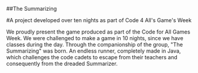 ##The Summarizing

#A project developed over ten nights as part of Code 4 All's Game's Week

We proudly present the game produced as part of the Code for All Games Week.
We were challenged to make a game in 10 nights, since we have classes during the day.
Through the companionship of the group, "The Summarizing" was born. 
An endless runner, completely made in Java, which challenges the code cadets to escape from their teachers and consequently from the dreaded Summarizer.
